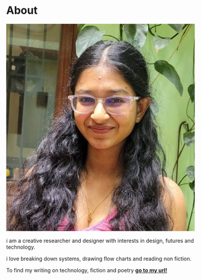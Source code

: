 # About

![Image loading...](https://raw.githubusercontent.com/swarnamanjari-chellapandi/mdef25-27/main/docs/images/profilepic.jpeg)

i am a creative researcher and designer with interests in design, futures and technology.

i love breaking down systems, drawing flow charts and reading non fiction.

To find my writing on technology, fiction and poetry **[go to my url!](https://url-blog.com)**
